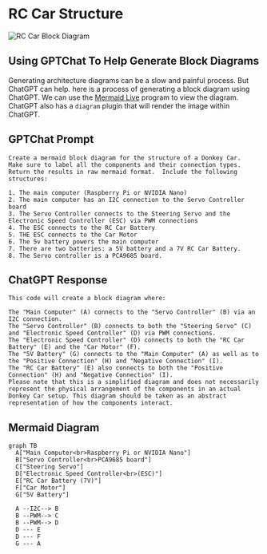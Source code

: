 # RC Car Structure

![RC Car Block Diagram](./../img/rc-car-block-diagram.png)

## Using GPTChat To Help Generate Block Diagrams

Generating architecture diagrams can be a slow and painful process.
But ChatGPT can help.  here is a process of generating a block diagram
using ChatGPT.  We can use the [Mermaid Live](https://mermaid.live/) program to view the diagram.  ChatGPT also has a ```diagram``` plugin that will render the image within ChatGPT.

## GPTChat Prompt

```linenums="0"
Create a mermaid block diagram for the structure of a Donkey Car.  Make sure to label all the components and their connection types.  Return the results in raw mermaid format.  Include the following structures:

1. The main computer (Raspberry Pi or NVIDIA Nano)
2. The main computer has an I2C connection to the Servo Controller board
3. The Servo Controller connects to the Steering Servo and the Electronic Speed Controller (ESC) via PWM connections
4. The ESC connects to the RC Car Battery
5. THE ESC connects to the Car Motor
6. The 5v battery powers the main computer
7. There are two batteries: a 5V battery and a 7V RC Car Battery.
8. The Servo controller is a PCA9685 board.
```

## ChatGPT Response

```
This code will create a block diagram where:

The "Main Computer" (A) connects to the "Servo Controller" (B) via an I2C connection.
The "Servo Controller" (B) connects to both the "Steering Servo" (C) and "Electronic Speed Controller" (D) via PWM connections.
The "Electronic Speed Controller" (D) connects to both the "RC Car Battery" (E) and the "Car Motor" (F).
The "5V Battery" (G) connects to the "Main Computer" (A) as well as to the "Positive Connection" (H) and "Negative Connection" (I).
The "RC Car Battery" (E) also connects to both the "Positive Connection" (H) and "Negative Connection" (I).
Please note that this is a simplified diagram and does not necessarily represent the physical arrangement of the components in an actual Donkey Car setup. This diagram should be taken as an abstract representation of how the components interact.
```

## Mermaid Diagram

```mermaid
graph TB
  A["Main Computer<br>Raspberry Pi or NVIDIA Nano"]
  B["Servo Controller<br>PCA9685 board"]
  C["Steering Servo"]
  D["Electronic Speed Controller<br>(ESC)"]
  E["RC Car Battery (7V)"]
  F["Car Motor"]
  G["5V Battery"]

  A --I2C--> B
  B --PWM--> C
  B --PWM--> D
  D --- E
  D --- F
  G --- A
```